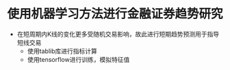 # 使用机器学习方法进行金融证券趋势研究
- 在短周期内K线的变化更多受随机交易影响，故此进行短期趋势预测用于指导短线交易
	- 使用tablib库进行指标计算
	- 使用tensorflow进行训练，模拟特征值
